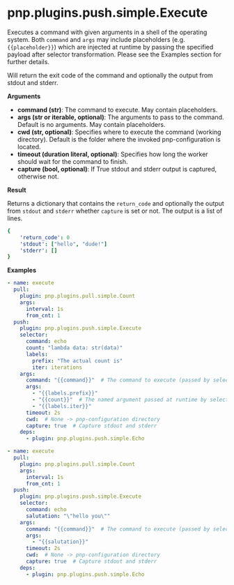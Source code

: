# pnp.plugins.push.simple.Execute

Executes a command with given arguments in a shell of the operating system.
Both `command` and `args` may include placeholders (e.g. `{{placeholder}}`) which are injected at runtime
by passing the specified payload after selector transformation. Please see the Examples section for further details.

Will return the exit code of the command and optionally the output from stdout and stderr.

__Arguments__

- **command (str)**: The command to execute. May contain placeholders.
- **args (str or iterable, optional)**: The arguments to pass to the command. Default is no arguments.
May contain placeholders.
- **cwd (str, optional)**: Specifies where to execute the command (working directory).
Default is the folder where the invoked pnp-configuration is located.
- **timeout (duration literal, optional)**: Specifies how long the worker should wait for the command to finish.</br>
- **capture (bool, optional)**: If True stdout and stderr output is captured, otherwise not.

__Result__

Returns a dictionary that contains the `return_code` and optionally the output from `stdout` and `stderr` whether
`capture` is set or not. The output is a list of lines.

```yaml
{
    'return_code': 0
    'stdout': ["hello", "dude!"]
    'stderr': []
}
```

__Examples__

```yaml
- name: execute
  pull:
    plugin: pnp.plugins.pull.simple.Count
    args:
      interval: 1s
      from_cnt: 1
  push:
    plugin: pnp.plugins.push.simple.Execute
    selector:
      command: echo
      count: "lambda data: str(data)"
      labels:
        prefix: "The actual count is"
        iter: iterations
    args:
      command: "{{command}}"  # The command to execute (passed by selector)
      args:
        - "{{labels.prefix}}"
        - "{{count}}"  # The named argument passed at runtime by selector
        - "{{labels.iter}}"
      timeout: 2s
      cwd:  # None -> pnp-configuration directory
      capture: true  # Capture stdout and stderr
    deps:
      - plugin: pnp.plugins.push.simple.Echo

```

```yaml
- name: execute
  pull:
    plugin: pnp.plugins.pull.simple.Count
    args:
      interval: 1s
      from_cnt: 1
  push:
    plugin: pnp.plugins.push.simple.Execute
    selector:
      command: echo
      salutation: "\"hello you\""
    args:
      command: "{{command}}"  # The command to execute (passed by selector)
      args:
        - "{{salutation}}"
      timeout: 2s
      cwd:  # None -> pnp-configuration directory
      capture: true  # Capture stdout and stderr
    deps:
      - plugin: pnp.plugins.push.simple.Echo

```
